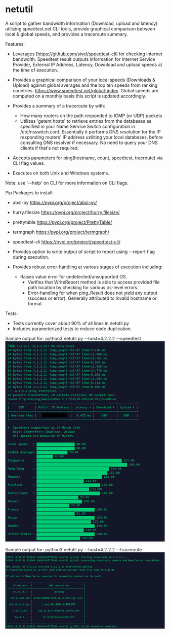 # netutil

A script to gather bandwidth information (Download, upload and latency) utilizing speedtest.net CLI tools, provide graphical comparison between local & global speeds, and provides a traceroute summary.

Features:

- Leverages [<https://github.com/sivel/speedtest-cli]> for checking internet bandwdith. Speedtest result outputs information for Internet Service Provider, External IP Address, Latency, Download and upload speeds at the time of execution.
- Provides a graphical comparison of your local speeds (Downloads & Upload) against global averages and the top ten speeds from ranking countries. <https://www.speedtest.net/global-index>. Global speeds are computed on a monthly basis this script is updated accordingly.
- Provides a summary of a traceroute by with:
  - How many routers on the path responded to ICMP (or UDP) packets
  - Utilizes 'getent hosts' to retrieve entries from the databases as specified in your Name Service Switch configuration in /etc/nsswitch.conf. Essentially it performs DNS resolution for the IP responding routers' IP address uziliting your local databases, before consulting DNS resolver if necessary. No need to query your DNS clients if that's not required.

- Accepts parameters for ping(hostname, count, speedtest, tracroute) via CLI flag values.
- Executes on both Unix and Windows systems.

Note: use '--help' on CLI for more information on CLI flags.

Pip Packages to install:

- absl-py <https://pypi.org/project/absl-py/>
- hurry.filesize <https://pypi.org/project/hurry.filesize/>
- prettytable <https://pypi.org/project/PrettyTable/>
- termgraph <https://pypi.org/project/termgraph/>
- speedtest-cli <https://pypi.org/project/speedtest-cli/>

- Provides option to write output of script to report using --report flag during execution.
- Provides robust error-handling at various stages of execution including:
  - Raises value error for undetected/unsupported OS.
    - Verifies that WriteReport method is able to access provided file path location by checking for various os-level errors.
    - Error-handling for when ping_Result does not yield any output (success or error). Generally attributed to invalid hostname or format.

Tests:

- Tests currently cover about 90% of all lines in netutil.py
- Includes parameterized tests to reduce code duplication.

Sample output for: python3 netutil.py --host=4.2.2.2 --speedtest
![Alt text](https://github.com/NanaQuame/python-ping-script/blob/master/speedtest-flag.png "--speedtest sample")

Sample output for: python3 netutil.py --host=4.2.2.2 --traceroute
![Alt text](https://github.com/NanaQuame/python-ping-script/blob/master/traceroute-flag.png "--traceroute sample")
